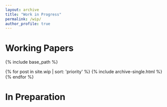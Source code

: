 ```yaml
---
layout: archive
title: "Work in Progress"
permalink: /wip/
author_profile: true
---
```

# Working Papers
{% include base_path %}

{% for post in site.wip | sort: 'priority' %}
  {% include archive-single.html %}
{% endfor %}



# In Preparation

<!---
{% include base_path %}

{% for post in site.prep | sort: 'priority' %}
  {% include archive-single-talk.html %}
{% endfor %}
